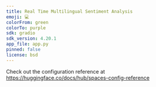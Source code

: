 ```yaml
---
title: Real Time Multilingual Sentiment Analysis
emoji: 💻
colorFrom: green
colorTo: purple
sdk: gradio
sdk_version: 4.20.1
app_file: app.py
pinned: false
license: bsd
---
```


Check out the configuration reference at https://huggingface.co/docs/hub/spaces-config-reference
